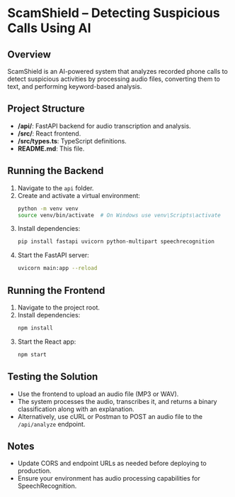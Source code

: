 # ScamShield – Detecting Suspicious Calls Using AI

## Overview

ScamShield is an AI-powered system that analyzes recorded phone calls to detect suspicious activities by processing audio files, converting them to text, and performing keyword-based analysis.

## Project Structure

- **/api/**: FastAPI backend for audio transcription and analysis.
- **/src/**: React frontend.
- **/src/types.ts**: TypeScript definitions.
- **README.md**: This file.

## Running the Backend

1. Navigate to the `api` folder.
2. Create and activate a virtual environment:
   ```bash
   python -m venv venv
   source venv/bin/activate  # On Windows use venv\Scripts\activate
   ```
3. Install dependencies:
   ```bash
   pip install fastapi uvicorn python-multipart speechrecognition
   ```
4. Start the FastAPI server:
   ```bash
   uvicorn main:app --reload
   ```

## Running the Frontend

1. Navigate to the project root.
2. Install dependencies:
   ```bash
   npm install
   ```
3. Start the React app:
   ```bash
   npm start
   ```

## Testing the Solution

- Use the frontend to upload an audio file (MP3 or WAV).
- The system processes the audio, transcribes it, and returns a binary classification along with an explanation.
- Alternatively, use cURL or Postman to POST an audio file to the `/api/analyze` endpoint.

## Notes

- Update CORS and endpoint URLs as needed before deploying to production.
- Ensure your environment has audio processing capabilities for SpeechRecognition.
